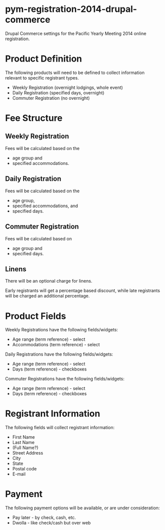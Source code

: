 pym-registration-2014-drupal-commerce
=====================================

Drupal Commerce settings for the Pacific Yearly Meeting 2014 online registration.

Product Definition
==================
The following products will need to be defined to collect information relevant to specific registrant types.

* Weekly Registration (overnight lodgings, whole event)
* Daily Registration (specified days, overnight)
* Commuter Registration (no overnight)

Fee Structure
=============
Weekly Registration
-------------------
Fees will be calculated based on the 
* age group and 
* specified accommodations.

Daily Registration
------------------
Fees will be calculated based on the 
* age group, 
* specified accommodations, and 
* specified days.

Commuter Registration 
---------------------
Fees will be calculated based on 
* age group and 
* specified days.

Linens
------
There will be an optional charge for linens.

Early registrants will get a percentage based discount, while late registrants will be charged an additional percentage.

Product Fields
==============
Weekly Registrations have the following fields/widgets:
* Age range (term reference) - select
* Accommodations (term reference) - select

Daily Registrations have the following fields/widgets:
* Age range (term reference) - select
* Days (term reference) - checkboxes

Commuter Registrations have the following fields/widgets:
* Age range (term reference) - select
* Days (term reference) - checkboxes

Registrant Information
======================
The following fields will collect registrant information:
* First Name
* Last Name
* (Full Name?)
* Street Address
* City
* State
* Postal code
* E-mail

Payment
=======
The following payment options will be available, or are under consideration:
* Pay later - by check, cash, etc.
* Dwolla - like check/cash but over web
